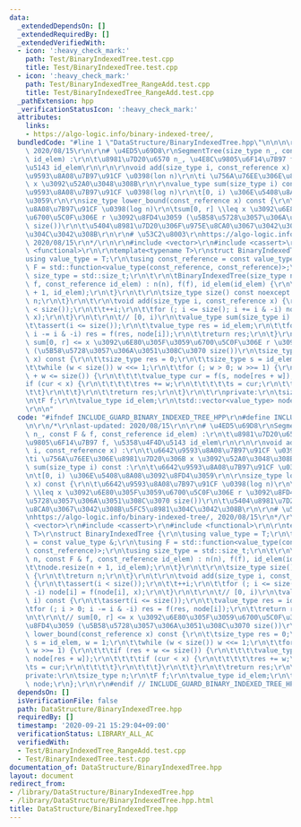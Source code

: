```yaml
---
data:
  _extendedDependsOn: []
  _extendedRequiredBy: []
  _extendedVerifiedWith:
  - icon: ':heavy_check_mark:'
    path: Test/BinaryIndexedTree.test.cpp
    title: Test/BinaryIndexedTree.test.cpp
  - icon: ':heavy_check_mark:'
    path: Test/BinaryIndexedTree_RangeAdd.test.cpp
    title: Test/BinaryIndexedTree_RangeAdd.test.cpp
  _pathExtension: hpp
  _verificationStatusIcon: ':heavy_check_mark:'
  attributes:
    links:
    - https://algo-logic.info/binary-indexed-tree/,
  bundledCode: "#line 1 \"DataStructure/BinaryIndexedTree.hpp\"\n\n\n\r\n/*\r\nlast-updated:\
    \ 2020/08/15\r\n\r\n# \u4ED5\u69D8\r\nSegmentTree(size_type n_, const F & f, const_reference\
    \ id_elem) :\r\n\t\u8981\u7D20\u6570 n_, \u4E8C\u9805\u6F14\u7B97 f, \u5358\u4F4D\
    \u5143 id_elem\r\n\r\n\r\nvoid add(size_type i, const_reference x) :\r\n\t\u6642\
    \u9593\u8A08\u7B97\u91CF \u0398(lon n)\r\n\ti \u756A\u76EE\u306E\u8981\u7D20\u306B\
    \ x \u3092\u52A0\u3048\u308B\r\n\r\nvalue_type sum(size_type i) const :\r\n\t\u6642\
    \u9593\u8A08\u7B97\u91CF \u0398(log n)\r\n\t[0, i) \u306E\u5408\u8A08\u3092\u8FD4\
    \u3059\r\n\r\nsize_type lower_bound(const_reference x) const {\r\n\t\u6642\u9593\
    \u8A08\u7B97\u91CF \u0398(log n)\r\n\tsum[0, r] \\leq x \u3092\u6E80\u305F\u3059\
    \u6700\u5C0F\u306E r \u3092\u8FD4\u3059 (\u5B58\u5728\u3057\u306A\u3051\u308C\u3070\
    \ size())\r\n\t\u5404\u8981\u7D20\u306F\u975E\u8CA0\u3067\u3042\u308B\u5FC5\u8981\
    \u304C\u3042\u308B\r\n\r\n# \u53C2\u8003\r\nhttps://algo-logic.info/binary-indexed-tree/,\
    \ 2020/08/15\r\n*/\r\n\r\n#include <vector>\r\n#include <cassert>\r\n#include\
    \ <functional>\r\n\r\ntemplate<typename T>\r\nstruct BinaryIndexedTree {\r\n\t\
    using value_type = T;\r\n\tusing const_reference = const value_type &;\r\n\tusing\
    \ F = std::function<value_type(const_reference, const_reference)>;\r\n\tusing\
    \ size_type = std::size_t;\r\n\t\r\n\tBinaryIndexedTree(size_type n, const F &\
    \ f, const_reference id_elem) : n(n), f(f), id_elem(id_elem) {\r\n\t\tnode.resize(n\
    \ + 1, id_elem);\r\n\t}\r\n\t\r\n\tsize_type size() const noexcept {\r\n\t\treturn\
    \ n;\r\n\t}\r\n\t\r\n\tvoid add(size_type i, const_reference x) {\r\n\t\tassert(i\
    \ < size());\r\n\t\t++i;\r\n\t\tfor (; i <= size(); i += i & -i) node[i] = f(node[i],\
    \ x);\r\n\t}\r\n\t\r\n\t// [0, i)\r\n\tvalue_type sum(size_type i) const {\r\n\
    \t\tassert(i <= size());\r\n\t\tvalue_type res = id_elem;\r\n\t\tfor (; i > 0;\
    \ i -= i & -i) res = f(res, node[i]);\r\n\t\treturn res;\r\n\t}\r\n\t\r\n\t//\
    \ sum[0, r] <= x \u3092\u6E80\u305F\u3059\u6700\u5C0F\u306E r \u3092\u8FD4\u3059\
    \ (\u5B58\u5728\u3057\u306A\u3051\u308C\u3070 size())\r\n\tsize_type lower_bound(const_reference\
    \ x) const {\r\n\t\tsize_type res = 0;\r\n\t\tsize_type s = id_elem, w = 1;\r\n\
    \t\twhile (w < size()) w <<= 1;\r\n\t\tfor (; w > 0; w >>= 1) {\r\n\t\t\tif (res\
    \ + w <= size()) {\r\n\t\t\t\tvalue_type cur = f(s, node[res + w]);\r\n\t\t\t\t\
    if (cur < x) {\r\n\t\t\t\t\tres += w;\r\n\t\t\t\t\ts = cur;\r\n\t\t\t\t}\r\n\t\
    \t\t}\r\n\t\t}\r\n\t\treturn res;\r\n\t}\r\n\t\r\nprivate:\r\n\tsize_type n;\r\
    \n\tF f;\r\n\tvalue_type id_elem;\r\n\tstd::vector<value_type> node;\r\n};\r\n\
    \r\n\n"
  code: "#ifndef INCLUDE_GUARD_BINARY_INDEXED_TREE_HPP\r\n#define INCLUDE_GUARD_BINARY_INDEXED_TREE_HPP\r\
    \n\r\n/*\r\nlast-updated: 2020/08/15\r\n\r\n# \u4ED5\u69D8\r\nSegmentTree(size_type\
    \ n_, const F & f, const_reference id_elem) :\r\n\t\u8981\u7D20\u6570 n_, \u4E8C\
    \u9805\u6F14\u7B97 f, \u5358\u4F4D\u5143 id_elem\r\n\r\n\r\nvoid add(size_type\
    \ i, const_reference x) :\r\n\t\u6642\u9593\u8A08\u7B97\u91CF \u0398(lon n)\r\n\
    \ti \u756A\u76EE\u306E\u8981\u7D20\u306B x \u3092\u52A0\u3048\u308B\r\n\r\nvalue_type\
    \ sum(size_type i) const :\r\n\t\u6642\u9593\u8A08\u7B97\u91CF \u0398(log n)\r\
    \n\t[0, i) \u306E\u5408\u8A08\u3092\u8FD4\u3059\r\n\r\nsize_type lower_bound(const_reference\
    \ x) const {\r\n\t\u6642\u9593\u8A08\u7B97\u91CF \u0398(log n)\r\n\tsum[0, r]\
    \ \\leq x \u3092\u6E80\u305F\u3059\u6700\u5C0F\u306E r \u3092\u8FD4\u3059 (\u5B58\
    \u5728\u3057\u306A\u3051\u308C\u3070 size())\r\n\t\u5404\u8981\u7D20\u306F\u975E\
    \u8CA0\u3067\u3042\u308B\u5FC5\u8981\u304C\u3042\u308B\r\n\r\n# \u53C2\u8003\r\
    \nhttps://algo-logic.info/binary-indexed-tree/, 2020/08/15\r\n*/\r\n\r\n#include\
    \ <vector>\r\n#include <cassert>\r\n#include <functional>\r\n\r\ntemplate<typename\
    \ T>\r\nstruct BinaryIndexedTree {\r\n\tusing value_type = T;\r\n\tusing const_reference\
    \ = const value_type &;\r\n\tusing F = std::function<value_type(const_reference,\
    \ const_reference)>;\r\n\tusing size_type = std::size_t;\r\n\t\r\n\tBinaryIndexedTree(size_type\
    \ n, const F & f, const_reference id_elem) : n(n), f(f), id_elem(id_elem) {\r\n\
    \t\tnode.resize(n + 1, id_elem);\r\n\t}\r\n\t\r\n\tsize_type size() const noexcept\
    \ {\r\n\t\treturn n;\r\n\t}\r\n\t\r\n\tvoid add(size_type i, const_reference x)\
    \ {\r\n\t\tassert(i < size());\r\n\t\t++i;\r\n\t\tfor (; i <= size(); i += i &\
    \ -i) node[i] = f(node[i], x);\r\n\t}\r\n\t\r\n\t// [0, i)\r\n\tvalue_type sum(size_type\
    \ i) const {\r\n\t\tassert(i <= size());\r\n\t\tvalue_type res = id_elem;\r\n\t\
    \tfor (; i > 0; i -= i & -i) res = f(res, node[i]);\r\n\t\treturn res;\r\n\t}\r\
    \n\t\r\n\t// sum[0, r] <= x \u3092\u6E80\u305F\u3059\u6700\u5C0F\u306E r \u3092\
    \u8FD4\u3059 (\u5B58\u5728\u3057\u306A\u3051\u308C\u3070 size())\r\n\tsize_type\
    \ lower_bound(const_reference x) const {\r\n\t\tsize_type res = 0;\r\n\t\tsize_type\
    \ s = id_elem, w = 1;\r\n\t\twhile (w < size()) w <<= 1;\r\n\t\tfor (; w > 0;\
    \ w >>= 1) {\r\n\t\t\tif (res + w <= size()) {\r\n\t\t\t\tvalue_type cur = f(s,\
    \ node[res + w]);\r\n\t\t\t\tif (cur < x) {\r\n\t\t\t\t\tres += w;\r\n\t\t\t\t\
    \ts = cur;\r\n\t\t\t\t}\r\n\t\t\t}\r\n\t\t}\r\n\t\treturn res;\r\n\t}\r\n\t\r\n\
    private:\r\n\tsize_type n;\r\n\tF f;\r\n\tvalue_type id_elem;\r\n\tstd::vector<value_type>\
    \ node;\r\n};\r\n\r\n#endif // INCLUDE_GUARD_BINARY_INDEXED_TREE_HPP"
  dependsOn: []
  isVerificationFile: false
  path: DataStructure/BinaryIndexedTree.hpp
  requiredBy: []
  timestamp: '2020-09-21 15:29:04+09:00'
  verificationStatus: LIBRARY_ALL_AC
  verifiedWith:
  - Test/BinaryIndexedTree_RangeAdd.test.cpp
  - Test/BinaryIndexedTree.test.cpp
documentation_of: DataStructure/BinaryIndexedTree.hpp
layout: document
redirect_from:
- /library/DataStructure/BinaryIndexedTree.hpp
- /library/DataStructure/BinaryIndexedTree.hpp.html
title: DataStructure/BinaryIndexedTree.hpp
---
```

